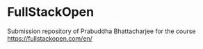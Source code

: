 # FullStackOpen
Submission repository of Prabuddha Bhattacharjee for the course https://fullstackopen.com/en/
